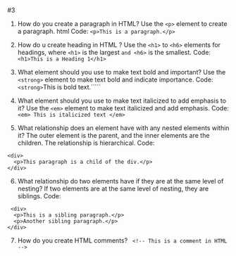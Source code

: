#3

1. How do you create a paragraph in HTML?
Use the ```<p>``` element to create a paragraph.
html
Code:
```<p>This is a paragraph.</p>```

2. How do u create heading in HTML ?
Use the ```<h1>``` to ```<h6>``` elements for headings, where ```<h1>``` is the largest ```and <h6>``` is the smallest.
Code:
```<h1>This is a Heading 1</h1>```

3. What element should you use to make text bold and important?
Use the ```<strong>``` element to make text bold and indicate importance.
Code: ```<strong>```This is bold text.```</strong>``

4. What element should you use to make text italicized to add emphasis to it?
Use the ```<em>``` element to make text italicized and add emphasis.
Code: ```<em> This is italicized text </em> ```


5. What relationship does an element have with any nested elements within it?
The outer element is the parent, and the inner elements are the children. The relationship is hierarchical.
Code:
```
<div>
  <p>This paragraph is a child of the div.</p>
</div>
```

6. What relationship do two elements have if they are at the same level of nesting?
If two elements are at the same level of nesting, they are siblings.
Code:
```
 <div>
  <p>This is a sibling paragraph.</p>
  <p>Another sibling paragraph.</p>
</div>  
```

7. How do you create HTML comments?
``` <!-- This is a comment in HTML -->```
